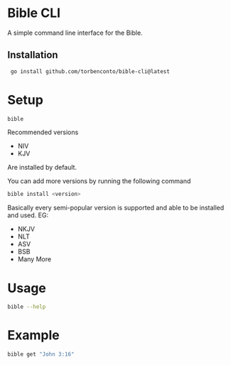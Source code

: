 # Bible CLI
A simple command line interface for the Bible.

## Installation
```bash
 go install github.com/torbenconto/bible-cli@latest
```

# Setup
```bash
bible
```
Recommended versions 
- NIV
- KJV

Are installed by default.

You can add more versions by running the following command
```bash
bible install <version>
```
Basically every semi-popular version is supported and able to be installed and used.
EG:
- NKJV
- NLT
- ASV
- BSB
- Many More

# Usage
```bash
bible --help
```

# Example
```bash
bible get "John 3:16"
```
